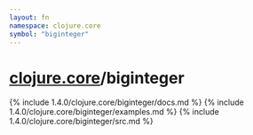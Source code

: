 ```yaml
---
layout: fn
namespace: clojure.core
symbol: "biginteger"
---
```


# [clojure.core](../)/biginteger

{% include 1.4.0/clojure.core/biginteger/docs.md %}
{% include 1.4.0/clojure.core/biginteger/examples.md %}
{% include 1.4.0/clojure.core/biginteger/src.md %}


